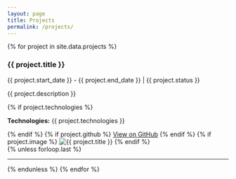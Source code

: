 ```yaml
---
layout: page
title: Projects
permalink: /projects/
---
```


<div class="projects-container">
  {% for project in site.data.projects %}
    <div class="project-box">
      <h3>{{ project.title }}</h3>
      <p class="project-meta">
        <span class="project-dates">{{ project.start_date }} - {{ project.end_date }}</span> | 
        <span class="project-status">{{ project.status }}</span>
      </p>
      <p>{{ project.description }}</p>
      {% if project.technologies %}
        <p><strong>Technologies:</strong> {{ project.technologies }}</p>
      {% endif %}
      {% if project.github %}
        <a href="https://github.com/{{ project.github }}" class="button">View on GitHub</a>
      {% endif %}
      {% if project.image %}
        <img src="/assets/images/{{ project.image }}" alt="{{ project.title }}" class="project-image">
      {% endif %}
    </div>
      {% unless forloop.last %}
    <hr class="news-divider">
     {% endunless %}
  {% endfor %}
</div>

